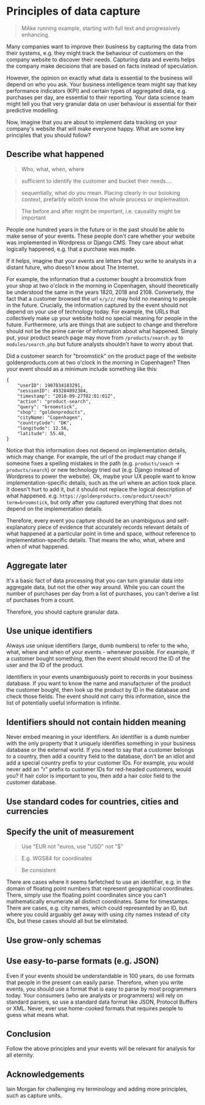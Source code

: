 # Principles of data capture

> MAke running example, starting with full text and progressively enhancing.

Many companies want to improve their business by capturing the data from their systems, e.g. they might track the behaviour of customers on the company website to discover their needs. Capturing data and events helps the company make decisions that are based on facts instead of speculation.

However, the opinion on exactly what data is essential to the business will depend on who you ask. Your business intelligence team might say that key performance indicators (KPI) and certain types of aggregated data, e.g. purchases per day, are essential to their reporting. Your data science team might tell you that very granular data on user behaviour is essential for their predictive modelling.

Now, imagine that you are about to implement data tracking on your company's website that will make everyone happy. What are some key principles that you should follow?


## Describe what happened

> Who, what, when, where

> sufficient to identify the customer and bucket their needs....


> sequentially, what do you mean. Placing clearly in our boioking context, prefarbly witoth know the whole process or implemeation.

> The before and after might be important, i.e. causality might be important

People one hundred years in the future or in the past should be able to make sense of your events. These people don't care whether your website was implemented in Wordpress or Django CMS. They care about what logically happened, e.g. that a purchase was made.

If it helps, imagine that your events are letters that you write to analysts in a distant future, who doesn't know about The Internet.

For example, the information that a customer bought a broomstick from your shop at two o'clock in the morning in Copenhagen, should theoretically be understood the same in the years 1820, 2018 and 2108. Conversely, the fact that a customer browsed the url `x/y/z/` may hold no meaning to people in the future. Crucially, the information captured by the event should not depend on your use of technology today. For example, the URLs that collectively make up your website hold no special meaning for people in the future. Furthermore, urls are things that are subject to change and therefore should not be the prime carrier of information about what happened. Simply put, your product search page may move from `/products/search.py` to `modules/search.php` but future analysts shouldn't have to worry about that.

Did a customer search for "broomstick" on the product page of the website goldenproducts.com at two o'clock in the morning in Copenhagen? Then your event should as a minimum include something like this:

```
{
    "userID": 1907834183291,
    "sessionID": 493284092384,
    "timestamp": "2018-09-27T02:01:01Z",
    "action": "product-search",
    "query": "broomstick",
    "shop": "goldenproducts",
    "cityName: "Copenhagen",
    "countryCode": "DK",
    "longitude": 12.56,
    "latitude": 55.48,
}
```

Notice that this information does not depend on implementation details, which may change. For example, the url of the product may change if someone fixes a spelling mistakes in the path (e.g. `products/seach` -> `products/search`) or new technology tried out (e.g. Django instead of Wordpress to power the website). Ok, maybe your UX people want to know implementation-specific details, such as the url where an action took place. It doesn't hurt to add it, but it should not replace the logical description of what happened. e.g. `https://goldenproducts.com/product/seach?term=broomstick`, but only after you captured everything that does not depend on the implementation details.

Therefore, every event you capture should be an unambiguous and self-explanatory piece of evidence that accurately records relevant details of what happened at a particular point in time and space, without reference to implementation-specific details. That means the who, what, where and when of what happened.

## Aggregate later

It's a basic fact of data processing that you can turn granular data into aggregate data, but not the other way around. While you can count the number of purchases per day from a list of purchases, you can't derive a list of purchases from a count.

Therefore, you should capture granular data.

## Use unique identifiers

Always use unique identifiers (large, dumb numbers) to refer to the who, what, where and when of your events - whenever possible. For example, if a customer bought something, then the event should record the ID of the user and the ID of the product.

Identifiers in your events unambiguously point to records in your business database. If you want to know the name and manufacturer of the product the customer bought, then look up the product by ID in the database and check those fields. The event should not carry this information, since the list of potentially useful information is infinite.

## Identifiers should not contain hidden meaning

Never embed meaning in your identifiers. An identifier is a dumb number with the only property that it uniquely identifies something in your business database or the external world. If you need to say that a customer belongs to a country, then add a country field to the database, don't be an idiot and add a special country prefix to your customer IDs. For example, you would never add an "r" prefix to customer IDs for red-headed customers, would you? If hair color is important to you, then add a hair color field to the customer database.

## Use standard codes for countries, cities and currencies

## Specify the unit of measurement

> Use "EUR not "euros, use "USD" not "$"

> E.g. WGS84 for coordinates

> Be consistent

There are cases where it seems farfetched to use an identifier, e.g. in the domain of floating point numbers that represent geographical coordinates. There, simply use the floating point coordinates since you can't mathematically enumerate all distinct coordinates. Same for timestamps. There are cases, e.g. city names, which could represented by an ID, but where you could arguably get away with using city names instead of city IDs, but these cases should all but be elimitated.

## Use grow-only schemas

## Use easy-to-parse formats (e.g. JSON)

Even if your events should be understandable in 100 years, do use formats that people in the present can easily parse. Therefore, when you write events, you should use a format that is easy to parse by most programmers today. Your consumers (who are analysts or programmers) will rely on standard parsers, so use a standard data format like JSON, Protocol Buffers or XML. Never, ever use home-cooked formats that requires people to guess what means what.

## Conclusion

Follow the above principles and your events will be relevant for analysis for all eternity.

## Acknowledgements

Iain Morgan for challenging my terminology and adding more principles, such as capture units.

